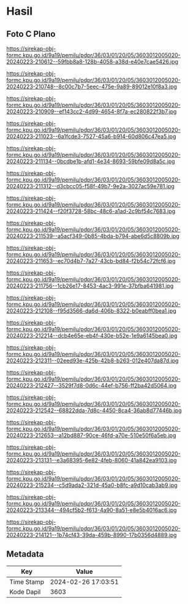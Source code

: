 # Hasil

## Foto C Plano

https://sirekap-obj-formc.kpu.go.id/9a19/pemilu/pdpr/36/03/01/20/05/3603012005020-20240223-210612--59fbb8a8-128b-4058-a38d-e40e7cae5426.jpg

https://sirekap-obj-formc.kpu.go.id/9a19/pemilu/pdpr/36/03/01/20/05/3603012005020-20240223-210748--8c00c7b7-5eec-475e-9a89-89012e10f8a3.jpg

https://sirekap-obj-formc.kpu.go.id/9a19/pemilu/pdpr/36/03/01/20/05/3603012005020-20240223-210909--ef143cc2-4d99-4654-8f7a-ec280822f3b7.jpg

https://sirekap-obj-formc.kpu.go.id/9a19/pemilu/pdpr/36/03/01/20/05/3603012005020-20240223-211023--6a1fcde3-7527-45a6-b914-60d806c47ea5.jpg

https://sirekap-obj-formc.kpu.go.id/9a19/pemilu/pdpr/36/03/01/20/05/3603012005020-20240223-211134--0bcdbe1b-afd1-4e34-8693-59bfe09d8a5c.jpg

https://sirekap-obj-formc.kpu.go.id/9a19/pemilu/pdpr/36/03/01/20/05/3603012005020-20240223-211312--d3cbcc05-f58f-49b7-9e2a-3027ac59e781.jpg

https://sirekap-obj-formc.kpu.go.id/9a19/pemilu/pdpr/36/03/01/20/05/3603012005020-20240223-211424--f20f3728-58bc-48c6-a1ad-2c9bf54c7683.jpg

https://sirekap-obj-formc.kpu.go.id/9a19/pemilu/pdpr/36/03/01/20/05/3603012005020-20240223-211539--a5acf349-0b85-4bda-b794-abe6d5c8809b.jpg

https://sirekap-obj-formc.kpu.go.id/9a19/pemilu/pdpr/36/03/01/20/05/3603012005020-20240223-211653--ec70d4b7-7a27-43cb-bd84-f2b54c72fcf6.jpg

https://sirekap-obj-formc.kpu.go.id/9a19/pemilu/pdpr/36/03/01/20/05/3603012005020-20240223-211756--1cb26e17-8453-4ac3-991e-37bfba641981.jpg

https://sirekap-obj-formc.kpu.go.id/9a19/pemilu/pdpr/36/03/01/20/05/3603012005020-20240223-212108--f95d3566-da6d-406b-8322-b0eabff0bea1.jpg

https://sirekap-obj-formc.kpu.go.id/9a19/pemilu/pdpr/36/03/01/20/05/3603012005020-20240223-212214--dcb4e65e-eb4f-430e-b52e-1e9a6145bea0.jpg

https://sirekap-obj-formc.kpu.go.id/9a19/pemilu/pdpr/36/03/01/20/05/3603012005020-20240223-212311--02eed93e-425b-42b8-b263-012e407da87d.jpg

https://sirekap-obj-formc.kpu.go.id/9a19/pemilu/pdpr/36/03/01/20/05/3603012005020-20240223-212427--3529f7d8-0d6c-44ef-b756-ff2ba42d5064.jpg

https://sirekap-obj-formc.kpu.go.id/9a19/pemilu/pdpr/36/03/01/20/05/3603012005020-20240223-212542--68822dda-7d8c-4450-8ca4-36ab8d77446b.jpg

https://sirekap-obj-formc.kpu.go.id/9a19/pemilu/pdpr/36/03/01/20/05/3603012005020-20240223-212653--a12bd887-90ce-46fd-a70e-510e50f6a5eb.jpg

https://sirekap-obj-formc.kpu.go.id/9a19/pemilu/pdpr/36/03/01/20/05/3603012005020-20240223-213131--e3a68395-6e82-4feb-8060-41a842ea9103.jpg

https://sirekap-obj-formc.kpu.go.id/9a19/pemilu/pdpr/36/03/01/20/05/3603012005020-20240223-215234--c5d9ada2-321d-45a0-b8fc-a9d10cab3ab9.jpg

https://sirekap-obj-formc.kpu.go.id/9a19/pemilu/pdpr/36/03/01/20/05/3603012005020-20240223-213344--494cf5b2-f613-4a90-8a51-e8e5b4016ac6.jpg

https://sirekap-obj-formc.kpu.go.id/9a19/pemilu/pdpr/36/03/01/20/05/3603012005020-20240223-214121--1b74cf43-39da-459b-8990-17b0356d4889.jpg


## Metadata

| Key        | Value               |
| ---------- | ------------------- |
| Time Stamp | 2024-02-26 17:03:51 |
| Kode Dapil | 3603                |



